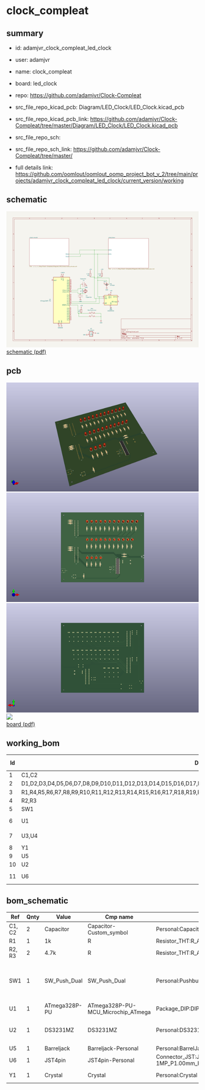 # clock_compleat
 
## summary 
* id: adamjvr_clock_compleat_led_clock
* user: adamjvr
* name: clock_compleat
* board: led_clock
* repo: https://github.com/adamjvr/Clock-Compleat
* src_file_repo_kicad_pcb: Diagram/LED_Clock/LED_Clock.kicad_pcb
* src_file_repo_kicad_pcb_link: https://github.com/adamjvr/Clock-Compleat/tree/master/Diagram/LED_Clock/LED_Clock.kicad_pcb


* src_file_repo_sch: 
* src_file_repo_sch_link: https://github.com/adamjvr/Clock-Compleat/tree/master/
* full details link: https://github.com/oomlout/oomlout_oomp_project_bot_v_2/tree/main/projects/adamjvr_clock_compleat_led_clock/current_version/working  

## schematic  
![](working_schematic_600.png)  
[schematic (pdf)](working_schematic.pdf) 






















## pcb  
![](working_3d_600.png) 
![](working_3d_front_600.png)  
![](working_3d_back_600.png)  
![](working_600.png)  
[board (pdf)](working.pdf)  

## working_bom
| Id | Designator | Footprint | Quantity | Designation | Supplier and ref |  | None | 
| --- | --- | --- | --- | --- | --- | --- | --- | 
| 1 | C1,C2 | Capacitor | 2 | Capacitor |  |  | [''] | 
| 2 | D1,D2,D3,D4,D5,D6,D7,D8,D9,D10,D11,D12,D13,D14,D15,D16,D17,D18,D19,D20,D21,D22,D23,D24,D25,D26,D27 | LED_D5.0mm | 27 | Blue |  |  | [''] | 
| 3 | R1,R4,R5,R6,R7,R8,R9,R10,R11,R12,R13,R14,R15,R16,R17,R18,R19,R20,R21,R22,R23,R24,R25,R26,R27,R28,R29,R30,R31,R32,R33,R34,R35,R36 | R_Axial_DIN0207_L6.3mm_D2.5mm_P10.16mm_Horizontal | 34 | 1k |  |  | [''] | 
| 4 | R2,R3 | R_Axial_DIN0207_L6.3mm_D2.5mm_P10.16mm_Horizontal | 2 | 4.7k |  |  | [''] | 
| 5 | SW1 | Pushbutton | 1 | SW_Push_Dual |  |  | [''] | 
| 6 | U1 | DIP-28_W7.62mm | 1 | ATmega328P-PU |  |  | [''] | 
| 7 | U3,U4 | DIP-28_W7.62mm | 2 | MCP23017-E_SP |  |  | [''] | 
| 8 | Y1 | Crystal | 1 | Crystal |  |  | [''] | 
| 9 | U5 | BarrelJack | 1 | Barreljack |  |  | [''] | 
| 10 | U2 | DS3231 | 1 | DS3231MZ |  |  | [''] | 
| 11 | U6 | JST_SH_SM04B-SRSS-TB_1x04-1MP_P1.00mm_Horizontal | 1 | JST4pin |  |  | [''] | 


## bom_schematic
| Ref | Qnty | Value | Cmp name | Footprint | Description | Vendor | DNP | 
| --- | --- | --- | --- | --- | --- | --- | --- | 
| C1, C2 | 2 | Capacitor | Capacitor-Custom_symbol | Personal:Capacitor |  |  |  | 
| R1 | 1 | 1k | R | Resistor_THT:R_Axial_DIN0207_L6.3mm_D2.5mm_P10.16mm_Horizontal | Resistor |  |  | 
| R2, R3 | 2 | 4.7k | R | Resistor_THT:R_Axial_DIN0207_L6.3mm_D2.5mm_P10.16mm_Horizontal | Resistor |  |  | 
| SW1 | 1 | SW_Push_Dual | SW_Push_Dual | Personal:Pushbutton | Push button switch, generic, symbol, four pins |  |  | 
| U1 | 1 | ATmega328P-PU | ATmega328P-PU-MCU_Microchip_ATmega | Package_DIP:DIP-28_W7.62mm |  |  |  | 
| U2 | 1 | DS3231MZ | DS3231MZ | Personal:DS3231 | Â±5ppm, I2C Real-Time Clock SOIC-8 |  |  | 
| U5 | 1 | Barreljack | Barreljack-Personal | Personal:BarrelJack |  |  |  | 
| U6 | 1 | JST4pin | JST4pin-Personal | Connector_JST:JST_SH_SM04B-SRSS-TB_1x04-1MP_P1.00mm_Horizontal |  |  |  | 
| Y1 | 1 | Crystal | Crystal | Personal:Crystal | Two pin crystal |  |  | 



